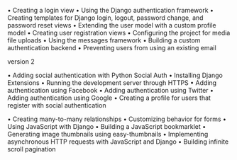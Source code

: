 • Creating a login view
• Using the Django authentication framework
• Creating templates for Django login, logout, password change, and password reset views
• Extending the user model with a custom profile model 
• Creating user registration views
• Configuring the project for media file uploads
• Using the messages framework
• Building a custom authentication backend
• Preventing users from using an existing email

version 2

• Adding social authentication with Python Social Auth
• Installing Django Extensions
• Running the development server through HTTPS
• Adding authentication using Facebook
• Adding authentication using Twitter
• Adding authentication using Google
• Creating a profile for users that register with social authentication

• Creating many-to-many relationships
• Customizing behavior for forms
• Using JavaScript with Django
• Building a JavaScript bookmarklet
• Generating image thumbnails using easy-thumbnails
• Implementing asynchronous HTTP requests with JavaScript and Django
• Building infinite scroll pagination